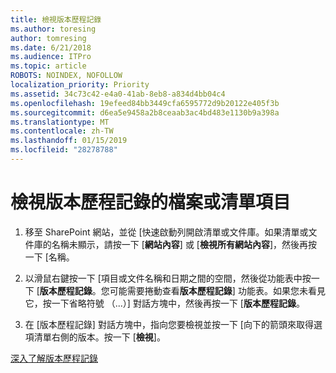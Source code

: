 ```yaml
---
title: 檢視版本歷程記錄
ms.author: toresing
author: tomresing
ms.date: 6/21/2018
ms.audience: ITPro
ms.topic: article
ROBOTS: NOINDEX, NOFOLLOW
localization_priority: Priority
ms.assetid: 34c73c42-e4a0-41ab-8eb8-a834d4bb04c4
ms.openlocfilehash: 19efeed84bb3449cfa6595772d9b20122e405f3b
ms.sourcegitcommit: d6ea5e9458a2b8ceaab3ac4bd483e1130b9a398a
ms.translationtype: MT
ms.contentlocale: zh-TW
ms.lasthandoff: 01/15/2019
ms.locfileid: "28278788"
---
```

# <a name="view-version-history-of-a-file-or-list-item"></a>檢視版本歷程記錄的檔案或清單項目

1. 移至 SharePoint 網站，並從 [快速啟動列開啟清單或文件庫。如果清單或文件庫的名稱未顯示，請按一下 [**網站內容**] 或 [**檢視所有網站內容**]，然後再按一下 [名稱。
    
2. 以滑鼠右鍵按一下 [項目或文件名稱和日期之間的空間，然後從功能表中按一下 [**版本歷程記錄**。您可能需要捲動查看**版本歷程記錄**] 功能表。如果您未看見它，按一下省略符號 （...）] 對話方塊中，然後再按一下 [**版本歷程記錄**。
    
3. 在 [版本歷程記錄] 對話方塊中，指向您要檢視並按一下 [向下的箭頭來取得選項清單右側的版本。按一下 [**檢視**]。
    
[深入了解版本歷程記錄](https://go.microsoft.com/fwlink/?linkid=875709)
  

